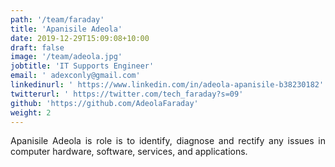 ```yaml
---
path: '/team/faraday'
title: 'Apanisile Adeola'
date: 2019-12-29T15:09:08+10:00
draft: false
image: '/team/adeola.jpg'
jobtitle: 'IT Supports Engineer'
email: ' adexconly@gmail.com'
linkedinurl: ' https://www.linkedin.com/in/adeola-apanisile-b38230182'
twitterurl: ' https://twitter.com/tech_faraday?s=09'
github: 'https://github.com/AdeolaFaraday'
weight: 2
---
```


<p style='text-align: justify'>
    Apanisile Adeola is role is to identify, diagnose and rectify any issues in computer hardware, software, services, and applications.
</p>
